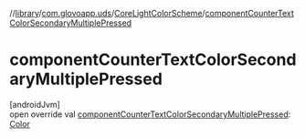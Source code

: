//[library](../../../index.md)/[com.glovoapp.uds](../index.md)/[CoreLightColorScheme](index.md)/[componentCounterTextColorSecondaryMultiplePressed](component-counter-text-color-secondary-multiple-pressed.md)

# componentCounterTextColorSecondaryMultiplePressed

[androidJvm]\
open override val [componentCounterTextColorSecondaryMultiplePressed](component-counter-text-color-secondary-multiple-pressed.md): [Color](https://developer.android.com/reference/kotlin/androidx/compose/ui/graphics/Color.html)

